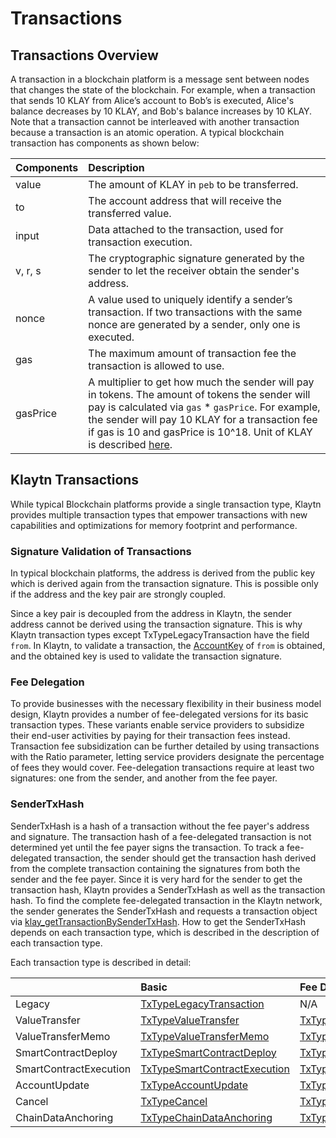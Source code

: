 # Transactions

## Transactions Overview <a id="transactions-overview"></a>

A transaction in a blockchain platform is a message sent between nodes that changes the state of the blockchain. For example, when a transaction that sends 10 KLAY from Alice’s account to Bob’s is executed, Alice's balance decreases by 10 KLAY, and Bob's balance increases by 10 KLAY. Note that a transaction cannot be interleaved with another transaction because a transaction is an atomic operation. A typical blockchain transaction has components as shown below:

| Components | Description |
| :--- | :--- |
| value | The amount of KLAY in `peb` to be transferred. |
| to | The account address that will receive the transferred value. |
| input | Data attached to the transaction, used for transaction execution. |
| v, r, s | The cryptographic signature generated by the sender to let the receiver obtain the sender's address. |
| nonce | A value used to uniquely identify a sender’s transaction. If two transactions with the same nonce are generated by a sender, only one is executed. |
| gas | The maximum amount of transaction fee the transaction is allowed to use. |
| gasPrice | A multiplier to get how much the sender will pay in tokens. The amount of tokens the sender will pay is calculated via `gas` \* `gasPrice`. For example, the sender will pay 10 KLAY for a transaction fee if gas is 10 and gasPrice is 10^18. Unit of KLAY is described [here](../klaytn-native-coin-klay.md#units-of-klay). |

## Klaytn Transactions <a id="klaytn-transactions"></a>

While typical Blockchain platforms provide a single transaction type, Klaytn provides multiple transaction types that empower transactions with new capabilities and optimizations for memory footprint and performance.

### Signature Validation of Transactions <a id="signature-validation-of-transactions"></a>

In typical blockchain platforms, the address is derived from the public key which is derived again from the transaction signature. This is possible only if the address and the key pair are strongly coupled.

Since a key pair is decoupled from the address in Klaytn, the sender address cannot be derived using the transaction signature. This is why Klaytn transaction types except TxTypeLegacyTransaction have the field `from`. In Klaytn, to validate a transaction, the [AccountKey](../accounts.md#account-key) of `from` is obtained, and the obtained key is used to validate the transaction signature.

### Fee Delegation <a id="fee-delegation"></a>

To provide businesses with the necessary flexibility in their business model design, Klaytn provides a number of fee-delegated versions for its basic transaction types. These variants enable service providers to subsidize their end-user activities by paying for their transaction fees instead. Transaction fee subsidization can be further detailed by using transactions with the Ratio parameter, letting service providers designate the percentage of fees they would cover. Fee-delegation transactions require at least two signatures: one from the sender, and another from the fee payer.

### SenderTxHash <a id="sendertxhash"></a>

SenderTxHash is a hash of a transaction without the fee payer's address and signature. The transaction hash of a fee-delegated transaction is not determined yet until the fee payer signs the transaction. To track a fee-delegated transaction, the sender should get the transaction hash derived from the complete transaction containing the signatures from both the sender and the fee payer. Since it is very hard for the sender to get the transaction hash, Klaytn provides a SenderTxHash as well as the transaction hash. To find the complete fee-delegated transaction in the Klaytn network, the sender generates the SenderTxHash and requests a transaction object via [klay_getTransactionBySenderTxHash](../../references/json-rpc/klay/transaction.md#klay_gettransactionbysendertxhash). How to get the SenderTxHash depends on each transaction type, which is described in the description of each transaction type.

Each transaction type is described in detail:

|  | Basic | Fee Delegation | Partial Fee Delegation |
| :--- | :--- | :--- | :--- |
| Legacy | [TxTypeLegacyTransaction](./basic.md#txtypelegacytransaction) | N/A | N/A |
| ValueTransfer | [TxTypeValueTransfer](./basic.md#txtypevaluetransfer) | [TxTypeFeeDelegatedValueTransfer](./fee-delegation.md#txtypefeedelegatedvaluetransfer) | [TxTypeFeeDelegatedValueTransferWithRatio](./partial-fee-delegation.md#txtypefeedelegatedvaluetransferwithratio) |
| ValueTransferMemo | [TxTypeValueTransferMemo](./basic.md#txtypevaluetransfermemo) | [TxTypeFeeDelegatedValueTransferMemo](./fee-delegation.md#txtypefeedelegatedvaluetransfermemo) | [TxTypeFeeDelegatedValueTransferMemoWithRatio](./partial-fee-delegation.md#txtypefeedelegatedvaluetransfermemowithratio) |
| SmartContractDeploy | [TxTypeSmartContractDeploy](./basic.md#txtypesmartcontractdeploy) | [TxTypeFeeDelegatedSmartContractDeploy](./fee-delegation.md#txtypefeedelegatedsmartcontractdeploy) | [TxTypeFeeDelegatedSmartContractDeployWithRatio](./partial-fee-delegation.md#txtypefeedelegatedsmartcontractdeploywithratio) |
| SmartContractExecution | [TxTypeSmartContractExecution](./basic.md#txtypesmartcontractexecution) | [TxTypeFeeDelegatedSmartContractExecution](./fee-delegation.md#txtypefeedelegatedsmartcontractexecution) | [TxTypeFeeDelegatedSmartContractExecutionWithRatio](./partial-fee-delegation.md#txtypefeedelegatedsmartcontractexecutionwithratio) |
| AccountUpdate | [TxTypeAccountUpdate](./basic.md#txtypeaccountupdate) | [TxTypeFeeDelegatedAccountUpdate](./fee-delegation.md#txtypefeedelegatedaccountupdate) | [TxTypeFeeDelegatedAccountUpdateWithRatio](./partial-fee-delegation.md#txtypefeedelegatedaccountupdatewithratio) |
| Cancel | [TxTypeCancel](./basic.md#txtypecancel) | [TxTypeFeeDelegatedCancel](./fee-delegation.md#txtypefeedelegatedcancel) | [TxTypeFeeDelegatedCancelWithRatio](./partial-fee-delegation.md#txtypefeedelegatedcancelwithratio) |
| ChainDataAnchoring | [TxTypeChainDataAnchoring](./basic.md#txtypechaindataanchoring) | [TxTypeFeeDelegatedChainDataAnchoring](./fee-delegation.md#txtypefeedelegatedchaindataanchoring) | [TxTypeFeeDelegatedChainDataAnchoringWithRatio](./partial-fee-delegation.md#txtypefeedelegatedchaindataanchoringwithratio)|



